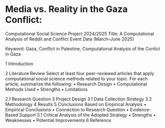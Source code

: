 # Media vs. Reality in the Gaza Conflict:


Computational Social Science Project 2024/2025
Title: A Computational Analysis of Reddit and Conflict Event Data (March–June 2025)

Keyword: Gaza, Conflict in Palestine, Computational Analysis of the Conlict in Gaza

1 Introduction

2 Literature Review
Select at least four peer-reviewed articles that apply computational social science methods related to your topic. For each article, summarize the following:
• Research Design
• Computational Methods Used
• Strengths
• Limitations

2.1 Research Question
3 Project Design
3.1 Data Collection Strategy
3.2 Methodology
4 Results
5 Conclusions Based on Empirical Analysis
• Empirical Conclusions
• Connection to Research Question • Evidence-Based Support
5.1 Critical Analysis of the Adopted Strategy
• Strengths
• Weaknesses
• Potential Improvements
6 Reference
